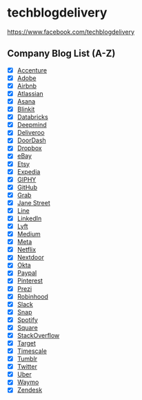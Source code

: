 # techblogdelivery
https://www.facebook.com/techblogdelivery

## Company Blog List (A-Z)
- [x] [Accenture](https://www.accenture.com/us-en/blogs/technology-innovation)
- [x] [Adobe](https://medium.com/adobetech)
- [x] [Airbnb](https://medium.com/airbnb-engineering)
- [x] [Atlassian](https://blog.developer.atlassian.com)
- [x] [Asana](https://blog.asana.com/category/eng/)
- [x] [Blinkit](https://lambda.blinkit.com)
- [x] [Databricks](https://databricks.com/blog/category/engineering/data-engineering)
- [x] [Deepmind](https://www.deepmind.com/blog)
- [x] [Deliveroo](https://deliveroo.engineering)
- [x] [DoorDash](https://doordash.engineering)
- [x] [Dropbox](https://dropbox.tech)
- [x] [eBay](https://tech.ebayinc.com)
- [x] [Etsy](https://www.etsy.com/)
- [x] [Expedia](https://medium.com/expedia-group-tech)
- [x] [GIPHY](https://engineering.giphy.com)
- [x] [GitHub](https://github.blog)
- [x] [Grab](https://engineering.grab.com)
- [x] [Jane Street](https://blog.janestreet.com)
- [x] [Line](https://engineering.linecorp.com/en/blog)
- [x] [LinkedIn](https://engineering.linkedin.com/)
- [x] [Lyft](https://eng.lyft.com)
- [x] [Medium](https://medium.engineering)
- [x] [Meta](https://engineering.fb.com)
- [x] [Netflix](https://netflixtechblog.com)
- [x] [Nextdoor](https://engblog.nextdoor.com)
- [x] [Okta](https://developer.okta.com/blog)
- [x] [Paypal](https://medium.com/paypal-tech)
- [x] [Pinterest](https://medium.com/@Pinterest_Engineering)
- [x] [Prezi](https://engineering.prezi.com)
- [x] [Robinhood](https://robinhood.engineering)
- [x] [Slack](https://slack.engineering)
- [x] [Snap](https://eng.snap.com/blog)
- [x] [Spotify](https://engineering.atspotify.com/)
- [x] [Square](https://developer.squareup.com/blog/)
- [x] [StackOverflow](https://stackoverflow.blog/engineering/)
- [x] [Target](https://tech.target.com)
- [x] [Timescale](https://www.timescale.com/blog)
- [x] [Tumblr](https://engineering.tumblr.com)
- [x] [Twitter](https://blog.twitter.com/engineering/en_us)
- [x] [Uber](https://eng.uber.com/)
- [x] [Waymo](https://blog.waymo.com/)
- [x] [Zendesk](https://zendesk.engineering)
